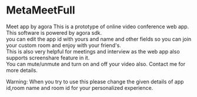 # MetaMeetFull
Meet app by agora
This is a prototype of online video conference web app.  
This software is powered by agora sdk.  
you can edit the app id with yours and name and other fields so you can join your custom room and enjoy with your friend's.  
This is also very helpful for meetings and interview as the web app also supports screenshare feature in it.  
You can mute/unmute and turn on and off your video also.
Contact me for more details.

Warning: When you try to use this please change the given details of app id,room name and room id for your personalized experience.
